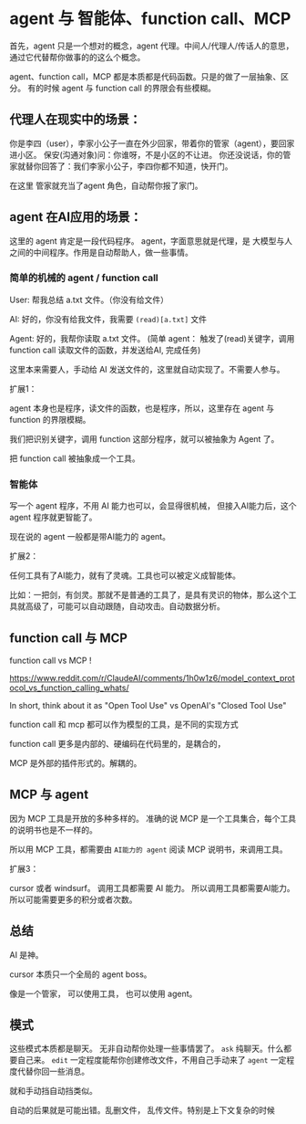 # agent 与 智能体、function call、MCP 

首先，agent 只是一个想对的概念，agent 代理。中间人/代理人/传话人的意思，通过它代替帮你做事的的这么个概念。

agent、function call，MCP 都是本质都是代码函数。只是的做了一层抽象、区分。  有的时候 agent 与 function call 的界限会有些模糊。

## 代理人在现实中的场景：

你是李四（user），李家小公子一直在外少回家，带着你的管家（agent），要回家进小区。
保安(沟通对象)问：你谁呀，不是小区的不让进。
你还没说话，你的管家就替你回答了：我们李家小公子，李四你都不知道，快开门。

在这里 管家就充当了agent 角色，自动帮你报了家门。

## agent 在AI应用的场景：

这里的 agent 肯定是一段代码程序。 agent，字面意思就是代理，是 大模型与人之间的中间程序。作用是自动帮助人，做一些事情。

### 简单的机械的 agent / function call

User: 帮我总结 a.txt 文件。（你没有给文件）

AI: 好的，你没有给我文件，我需要 `(read)[a.txt]` 文件

Agent: 好的，我帮你读取 a.txt 文件。 (简单 agent： 触发了(read)关键字，调用function call 读取文件的函数，并发送给AI, 完成任务)

这里本来需要人，手动给 AI 发送文件的，这里就自动实现了。不需要人参与。

扩展1： 

agent 本身也是程序，读文件的函数，也是程序，所以，这里存在 agent 与 function 的界限模糊。

我们把识别关键字，调用 function 这部分程序，就可以被抽象为 Agent 了。

把 function call 被抽象成一个工具。

### 智能体

写一个 agent 程序，不用 AI 能力也可以，会显得很机械， 但接入AI能力后，这个 agent 程序就更智能了。

现在说的 agent 一般都是带AI能力的 agent。

扩展2：

任何工具有了AI能力，就有了灵魂。工具也可以被定义成智能体。

比如：一把剑，有剑灵。那就不是普通的工具了，是具有灵识的物体，那么这个工具就高级了，可能可以自动跟随，自动攻击。自动数据分析。


## function call 与 MCP

function call vs MCP !

https://www.reddit.com/r/ClaudeAI/comments/1h0w1z6/model_context_protocol_vs_function_calling_whats/

In short, think about it as "Open Tool Use" vs OpenAI's "Closed Tool Use"

function call 和 mcp 都可以作为模型的工具，是不同的实现方式

function call 更多是内部的、硬编码在代码里的，是耦合的，

MCP 是外部的插件形式的。解耦的。

## MCP 与 agent

因为 MCP 工具是开放的多种多样的。 准确的说 MCP 是一个工具集合，每个工具的说明书也是不一样的。

所以用 MCP 工具，都需要由 `AI能力的 agent` 阅读 MCP 说明书，来调用工具。

扩展3：

cursor 或者 windsurf。 调用工具都需要 AI 能力。 所以调用工具都需要AI能力。所以可能需要更多的积分或者次数。

## 总结


AI 是神。

cursor 本质只一个全局的 agent boss。

像是一个管家， 可以使用工具， 也可以使用 agent。

## 模式

这些模式本质都是聊天。 无非自动帮你处理一些事情罢了。
`ask` 纯聊天。什么都要自己来。
`edit`  一定程度能帮你创建修改文件，不用自己手动来了
`agent` 一定程度代替你回一些消息。

就和手动挡自动挡类似。

自动的后果就是可能出错。乱删文件， 乱传文件。特别是上下文复杂的时候